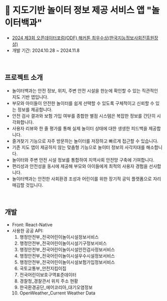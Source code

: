# 🛝 지도기반 놀이터 정보 제공 서비스 앱 "놀이터백과"
- [2024 제3회 오픈데이터포럼(ODF) 해커톤 최우수상(한국지능정보사회진흥원장상)](https://www.odf.or.kr/hackathon/?q=YToxOntzOjEyOiJrZXl3b3JkX3R5cGUiO3M6MzoiYWxsIjt9&bmode=view&idx=126358409&t=board)
- 개발 기간: 2024.10.28 ~ 2024.11.8
&nbsp;

&nbsp;
## 프로젝트 소개
- 놀이터백과는 안전 정보, 위치, 주변 안전 시설을 한눈에 확인할 수 있는 직관적인 지도 기반 앱입니다.
- 부모와 아이들이 안전한 놀이터를 쉽게 선택할 수 있도록 구체적이고 신뢰할 수 있는 정보를 제공합니다.
- 안전 검사 결과와 보험 가입 여부를 종합한 별점 시스템은 복잡한 정보를 간단히 시각화합니다.
- 사용자 리뷰와 한 줄 평가를 통해 실제 놀이터 상태에 대한 생생한 피드백을 제공합니다.
- 즐겨찾기 기능으로 자주 방문하는 놀이터를 저장하고 빠르게 접근할 수 있습니다.
- 기존 지도 앱이 제공하지 않는 맞춤형 기능으로 놀이터 정보의 사각지대를 해소합니다.
- 놀이터와 주변 안전 시설 정보를 통합하여 지역사회 안전망 구축에 기여합니다.
- 편리성과 안전성을 동시에 제공해 부모와 아이들에게 최적의 사용자 경험을 선사합니다.
- 놀이터백과는 안전한 사회환경 조성과 어린이를 위한 장기적 공익 플랫폼으로 자리매김할 것입니다.
&nbsp;

&nbsp;
## 개발
- Front: React-Native
- 사용한 공공 API:
  1. 행정안전부_전국어린이놀이시설정보서비스
  2. 행정안전부_전국어린이놀이시설기구정보서비스
  3. 행정안전부_전국어린이놀이시설안전검사정보서비스
  4. 행정안전부_전국어린이놀이시설우수시설정보서비스
  5. 행정안전부_전국어린이놀이시설보험가입정보서비스
  6. 국토교통부_안전지킴이집
  7. 전국어린이보호구역표준데이터
  8. 경찰청_경찰관서 위치 주소 현황
  9. 한국환경공단_에어코리아_대기오염정보
  10. OpenWeather_Current Weather Data
